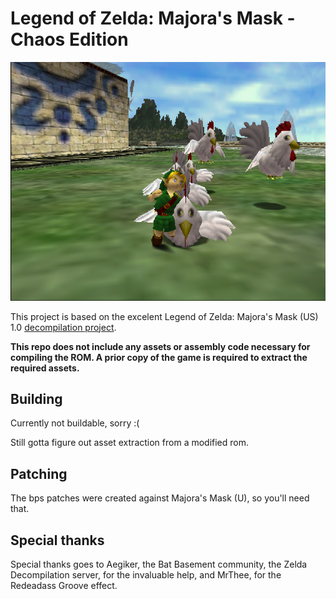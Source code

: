 # Legend of Zelda: Majora's Mask - Chaos Edition

![The chicken have arisen](/media/thumbnail1.png)

This project is based on the excelent Legend of Zelda: Majora's Mask (US) 1.0 [decompilation project](https://github.com/zeldaret/mm). 

**This repo does not include any assets or assembly code necessary for compiling the ROM. A prior copy of the game is required to extract the required assets.**

## Building
Currently not buildable, sorry :(

Still gotta figure out asset extraction from a modified rom.

## Patching
The bps patches were created against Majora's Mask (U), so you'll need that.

## Special thanks 
Special thanks goes to Aegiker, the Bat Basement community, the Zelda Decompilation server, for the invaluable help, and MrThee, for the Redeadass Groove effect.

